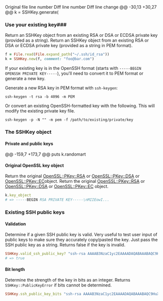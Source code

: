 
Original file line number	Diff line number	Diff line change
@@ -30,13 +30,27 @@ k = SSHKey.generate(

### Use your existing key###

Return an SSHKey object from an existing RSA or DSA or ECDSA private key (provided as a string).
Return an SSHKey object from an existing RSA or DSA or ECDSA private key (provided as a string in PEM format).

```ruby
f = File.read(File.expand_path("~/.ssh/id_rsa"))
k = SSHKey.new(f, comment: "foo@bar.com")
```

If your existing key is in the OpenSSH format (starts with `-----BEGIN OPENSSH PRIVATE KEY-----`), you'll need to convert it to PEM format or generate a new key.

Generate a new RSA key in PEM format with `ssh-keygen`:

```
ssh-keygen -t rsa -b 4096 -m PEM
```

Or convert an existing OpenSSH-formatted key with the following. This will modify the existing private key file.

```
ssh-keygen -p -N "" -m pem -f /path/to/existing/private/key
```

### The SSHKey object

#### Private and public keys
@@ -159,7 +173,7 @@ puts k.randomart

#### Original OpenSSL key object

Return the original [OpenSSL::PKey::RSA](https://ruby-doc.org/3.2.2/exts/openssl/OpenSSL/PKey/RSA.html) or [OpenSSL::PKey::DSA](https://ruby-doc.org/3.2.2/exts/openssl/OpenSSL/PKey/DSA.html) or [OpenSSL::PKey::EC](https://ruby-doc.org/3.2.2/exts/openssl/OpenSSL/PKey/EC.html)object.
Return the original [OpenSSL::PKey::RSA](https://ruby-doc.org/3.2.2/exts/openssl/OpenSSL/PKey/RSA.html) or [OpenSSL::PKey::DSA](https://ruby-doc.org/3.2.2/exts/openssl/OpenSSL/PKey/DSA.html) or [OpenSSL::PKey::EC](https://ruby-doc.org/3.2.2/exts/openssl/OpenSSL/PKey/EC.html) object.

```ruby
k.key_object
# => -----BEGIN RSA PRIVATE KEY-----\nMIIEowI...
```
### Existing SSH public keys
#### Validation
Determine if a given SSH public key is valid. Very useful to test user input of public keys to make sure they accurately copy/pasted the key. Just pass the SSH public key as a string. Returns false if the key is invalid.
```ruby
SSHKey.valid_ssh_public_key? "ssh-rsa AAAAB3NzaC1yc2EAAAADAQABAAABAQC9HuXvYJPtQE/o/7TYi63yAopsrJ6TP+lDGdyQ+nVVp+5ojAIy9h8/h99UlNxjkiFT2YhI3Fl/pgNDRO4PVo6tlgb3CwiAZjSdeE5RnF79Dkj5XsM4j+FLMoXtbRw0K9ok9RKjz6ygIs1JDmaOdXexFnq4nAYU3fSLUa6WoccqTHe8bFuJoAv1gbnx09Js8YcVMD96mpTJ3V/MK5YfIv10dbtrDhGug3IS1V2J+0BB9orbQja554N+4S0I9rFBgVCpvPmQqddDHd/AdGkLv/zjEfGytjnvp68bEfDinkQkPfuxw01yd5MbcvLv39VVICWtKbqW263HT5LvSxwKorR7"
# => true
```
#### Bit length
Determine the strength of the key in bits as an integer. Returns `SSHKey::PublicKeyError` if bits cannot be determined.
```ruby
SSHKey.ssh_public_key_bits "ssh-rsa AAAAB3NzaC1yc2EAAAADAQABAAABAQC9HuXvYJPtQE/o/7TYi63yAopsrJ6TP+lDGdyQ+nVVp+5ojAIy9h8/h99UlNxjkiFT2YhI3Fl/pgNDRO4PVo6tlgb3CwiAZjSdeE5RnF79Dkj5XsM4j+FLMoXtbRw0K9ok9RKjz6ygIs1JDmaOdXexFnq4nAYU3fSLUa6WoccqTHe8bFuJoAv1gbnx09Js8YcVMD96mpTJ3V/MK5YfIv10dbtrDhGug3IS1V2J+0BB9orbQja554N+4S0I9rFBgVCpvPmQqddDHd/AdGkLv/zjEfGytjnvp68bEfDinkQkPfuxw01yd5MbcvLv39VVICWtKbqW263HT5LvSxwKorR7"
